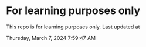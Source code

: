 # For learning purposes only
This repo is for learning purposes only.
Last updated at

Thursday, March 7, 2024 7:59:47 AM

